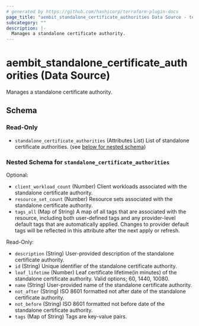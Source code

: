 ```yaml
---
# generated by https://github.com/hashicorp/terraform-plugin-docs
page_title: "aembit_standalone_certificate_authorities Data Source - terraform-provider-aembit"
subcategory: ""
description: |-
  Manages a standalone certificate authority.
---
```


# aembit_standalone_certificate_authorities (Data Source)

Manages a standalone certificate authority.



<!-- schema generated by tfplugindocs -->
## Schema

### Read-Only

- `standalone_certificate_authorities` (Attributes List) List of standalone certificate authorities. (see [below for nested schema](#nestedatt--standalone_certificate_authorities))

<a id="nestedatt--standalone_certificate_authorities"></a>
### Nested Schema for `standalone_certificate_authorities`

Optional:

- `client_workload_count` (Number) Client workloads associated with the standalone certificate authority.
- `resource_set_count` (Number) Resource sets associated with the standalone certificate authority.
- `tags_all` (Map of String) A map of all tags that are associated with the resource, including both user-defined tags and any provider-level default tags that are automatically applied. Changes to provider default tags will be reflected in this attribute after the next apply or refresh.

Read-Only:

- `description` (String) User-provided description of the standalone certificate authority.
- `id` (String) Unique identifier of the standalone certificate authority.
- `leaf_lifetime` (Number) Leaf certificate lifetime(in minutes) of the standalone certificate authority. Valid options; 60, 1440, 10080.
- `name` (String) User-provided name of the standalone certificate authority.
- `not_after` (String) ISO 8601 formatted not after date of the standalone certificate authority.
- `not_before` (String) ISO 8601 formatted not before date of the standalone certificate authority.
- `tags` (Map of String) Tags are key-value pairs.

